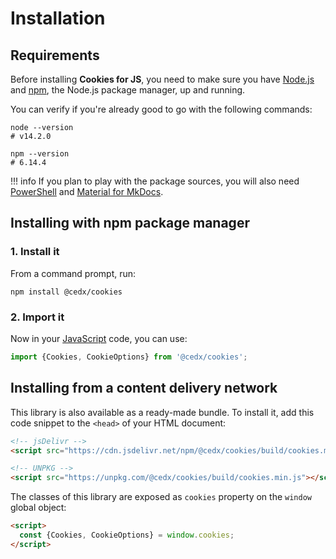 # Installation

## Requirements
Before installing **Cookies for JS**, you need to make sure you have [Node.js](https://nodejs.org)
and [npm](https://www.npmjs.com), the Node.js package manager, up and running.

You can verify if you're already good to go with the following commands:

```shell
node --version
# v14.2.0

npm --version
# 6.14.4
```

!!! info
    If you plan to play with the package sources, you will also need
    [PowerShell](https://docs.microsoft.com/en-us/powershell) and [Material for MkDocs](https://squidfunk.github.io/mkdocs-material).

## Installing with npm package manager

### 1. Install it
From a command prompt, run:

```shell
npm install @cedx/cookies
```

### 2. Import it
Now in your [JavaScript](https://developer.mozilla.org/en-US/docs/Web/JavaScript) code, you can use:

```js
import {Cookies, CookieOptions} from '@cedx/cookies';
```

## Installing from a content delivery network
This library is also available as a ready-made bundle.
To install it, add this code snippet to the `<head>` of your HTML document:

```html
<!-- jsDelivr -->
<script src="https://cdn.jsdelivr.net/npm/@cedx/cookies/build/cookies.min.js"></script>

<!-- UNPKG -->
<script src="https://unpkg.com/@cedx/cookies/build/cookies.min.js"></script>
```

The classes of this library are exposed as `cookies` property on the `window` global object:

```html
<script>
  const {Cookies, CookieOptions} = window.cookies;
</script>
```
